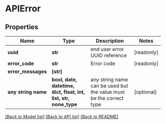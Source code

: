 # APIError


## Properties
Name | Type | Description | Notes
------------ | ------------- | ------------- | -------------
**uuid** | **str** | end user error UUID reference | [readonly] 
**error_code** | **str** | Error code | [readonly] 
**error_messages** | **[str]** |  | 
**any string name** | **bool, date, datetime, dict, float, int, list, str, none_type** | any string name can be used but the value must be the correct type | [optional]

[[Back to Model list]](../README.md#documentation-for-models) [[Back to API list]](../README.md#documentation-for-api-endpoints) [[Back to README]](../README.md)


